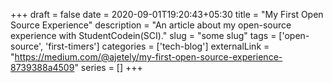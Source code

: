+++ 
draft = false
date = 2020-09-01T19:20:43+05:30
title = "My First Open Source Experience"
description = "An article about my open-source experience with StudentCodein(SCI)."
slug = "some slug" 
tags = ['open-source', 'first-timers']
categories = ['tech-blog']
externalLink = "https://medium.com/@ajetely/my-first-open-source-experience-8739388a4509"
series = []
+++
